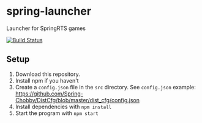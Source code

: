 # spring-launcher
Launcher for SpringRTS games

[![Build Status](https://travis-ci.org/gajop/spring-launcher.svg?branch=master)](https://travis-ci.org/gajop/spring-launcher)

## Setup

1. Download this repository.
2. Install npm if you haven't
3. Create a `config.json` file in the `src` directory. See `config.json` example: https://github.com/Spring-Chobby/DistCfg/blob/master/dist_cfg/config.json
4. Install dependencies with `npm install`
5. Start the program with `npm start`